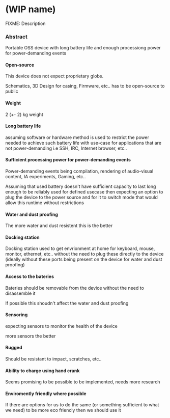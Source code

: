 # (WIP name)

FIXME: Description

### Abstract
Portable OSS device with long battery life and enough processiong power for power-demanding events

#### Open-source
This device does not expect proprietary globs.

Schematics, 3D Design for casing, Firmware, etc.. has to be open-source to public

#### Weight
2 (+- 2) kg weight

#### Long battery life
assuming software or hardware method is used to restrict the power needed to achieve such battery life with use-case for applications that are not power-demanding i.e SSH, IRC, Internet browser, etc.. 

#### Sufficient processing power for power-demanding events

Power-demanding events being compilation, rendering of audio-visual content, IA experiments, Gaming, etc..

Assuming that used battery doesn't have sufficient capacity to last long enough to be reliably used for defined usecase then expecting an option to plug the device to the power source and for it to switch mode that would allow this runtime without restrictions

#### Water and dust proofing
The more water and dust resistent this is the better

#### Docking station
Docking station used to get envrionment at home for keyboard, mouse, monitor, ethernet, etc.. without the need to plug these directly to the device (ideally without these ports being present on the device for water and dust proofing)

#### Access to the bateries
Bateries should be removable from the device without the need to disassemble it

If possible this shoudn't affect the water and dust proofing

#### Sensoring
expecting sensors to monitor the health of the device

more sensors the better

#### Rugged
Should be resistant to impact, scratches, etc..

#### Ability to charge using hand crank
Seems promising to be possible to be implemented, needs more research

#### Enviromently friendly where possible
If there are options for us to do the same (or something sufficient to what we need) to be more eco friencly then we should use it
